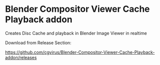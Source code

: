 # Blender Compositor Viewer Cache Playback addon
Creates Disc Cache and playback in Blender Image Viewer in realtime

Download from Release Section:

https://github.com/cgvirus/Blender-Compositor-Viewer-Cache-Playback-addon/releases
